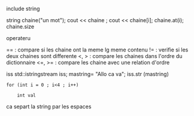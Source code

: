 
include string

string chaine("un mot");
cout << chaine ;
cout << chaine[i];
chaine.at(i);
chaine.size



operateru 

== : compare si les chaine ont la meme lg meme contenu
!= : verifie si les deux chaines sont differente 
<, > :  compare les chaines dans l'ordre du dictionnaire
<=, >= :  compare les chaine avec une relation d'ordre


iss
std::istringstream iss; 
mastring= "Allo ca va";
iss.str (mastring)

	for (int i = 0 ; i<4 ; i++)
	
		int val

ca separt la string par les espaces